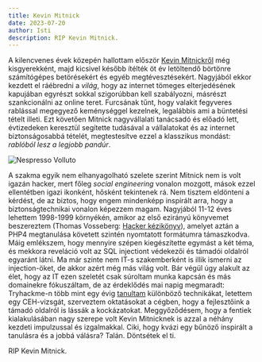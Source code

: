 ```yaml
---
title: Kevin Mitnick
date: 2023-07-20
author: Isti
description: RIP Kevin Mitnick.
---
```

A kilencvenes évek közepén hallottam először [Kevin Mitnickről](https://en.wikipedia.org/wiki/Kevin_Mitnick) még kisgyerekként, majd kicsivel később ítélték öt év letöltendő börtönre számítógépes betörésekért és egyéb megtévesztésekért. Nagyjából ekkor kezdett el ráébredni a *világ*, hogy az internet tömeges elterjedésének kapujában egyrészt sokkal szigorúbban kell szabályozni, másrészt szankcionálni az online teret. Furcsának tűnt, hogy valakit fegyveres rablással megegyező keménységgel kezelnek, legalábbis ami a büntetési tételt illeti. Ezt követően Mitnick nagyvállalati tanácsadó és előadó lett, évtizedeken keresztül segítette tudásával a vállalatokat és az internet biztonságosabbá tételét, megtestesítve ezzel a klasszikus mondást: *rablóból lesz a legjobb pandúr*.

![Nespresso Volluto](../images/kevinmitnick.jpg)

A szakma egyik nem elhanyagolható szelete szerint Mitnick nem is volt igazán hacker, mert főleg *social engineering* vonalon mozgott, mások ezzel ellentétben igazi ikonként, hősként tekintenek rá. Nem tisztem eldönteni a kérdést, de az biztos, hogy engem mindenképp inspirált arra, hogy a biztonságtechnikai vonalon képezzem magam. Nagyjából 11-12 éves lehettem 1998-1999 környékén, amikor az első ezirányú könyvemet beszereztem (Thomas Vosseberg: [Hacker kézikönyv](https://moly.hu/konyvek/thomas-vosseberg-hacker-kezikonyv)), amelyet aztán a PHP4 megtanulása követett szintén nyomtatott formátumra támaszkodva. Máig emlékszem, hogy mennyire szépen kiegészítette egymást a két téma, és mekkora reveláció volt az SQL injectiont védekezői és támadói oldalról egyaránt látni. Ma már szinte nem IT-s szakemberként is illik ismerni az injection-öket, de akkor azért még más világ volt. Bár végül úgy alakult az élet, hogy az IT ezen szeletét csak súroltam munka kapcsán és más domainekre fókuszáltam, de az érdeklődés mai napig megmaradt: Tryhackme-n több mint egy évig [tanultam](https://tryhackme.com/p/b3ck) különböző technikákat, letettem egy CEH-vizsgát, szerveztem oktatásokat a cégben, hogy a fejlesztőink a támadó oldalról is lássák a kockázatokat. Meggyőződésem, hogy a fentiek kialakulásában nagy szerepe volt Kevin Mitnicknek is azzal a néhány kezdeti impulzussal és izgalmakkal. Ciki, hogy kvázi egy bűnöző inspirált a tanulásra és a jobbá válásra? Talán. Döntsétek el ti.

RIP Kevin Mitnick.
